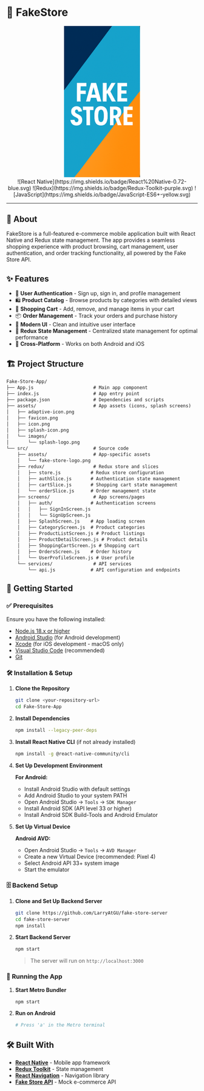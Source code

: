 # 🛒 FakeStore

<div align="center">
  <img src="src/assets/fake-store-logo.png" alt="FakeStore Logo" width="200"/>
  <br>
  ![React Native](https://img.shields.io/badge/React%20Native-0.72-blue.svg)
  ![Redux](https://img.shields.io/badge/Redux-Toolkit-purple.svg)
  ![JavaScript](https://img.shields.io/badge/JavaScript-ES6+-yellow.svg)
</div>

---

## 📱 About

FakeStore is a full-featured e-commerce mobile application built with React Native and Redux state management. The app provides a seamless shopping experience with product browsing, cart management, user authentication, and order tracking functionality, all powered by the Fake Store API.

## ✨ Features

- 🔐 **User Authentication** - Sign up, sign in, and profile management
- 🛍️ **Product Catalog** - Browse products by categories with detailed views
- 🛒 **Shopping Cart** - Add, remove, and manage items in your cart
- 📦 **Order Management** - Track your orders and purchase history
- 🎨 **Modern UI** - Clean and intuitive user interface
- 🔄 **Redux State Management** - Centralized state management for optimal performance
- 📱 **Cross-Platform** - Works on both Android and iOS

## 🏗️ Project Structure

```
Fake-Store-App/
├── App.js                      # Main app component
├── index.js                    # App entry point
├── package.json                # Dependencies and scripts
├── assets/                     # App assets (icons, splash screens)
│   ├── adaptive-icon.png
│   ├── favicon.png
│   ├── icon.png
│   ├── splash-icon.png
│   └── images/
│       └── splash-logo.png
└── src/                        # Source code
    ├── assets/                 # App-specific assets
    │   └── fake-store-logo.png
    ├── redux/                  # Redux store and slices
    │   ├── store.js           # Redux store configuration
    │   ├── authSlice.js       # Authentication state management
    │   ├── cartSlice.js       # Shopping cart state management
    │   └── orderSlice.js      # Order management state
    ├── screens/                # App screens/pages
    │   ├── auth/              # Authentication screens
    │   │   ├── SignInScreen.js
    │   │   └── SignUpScreen.js
    │   ├── SplashScreen.js    # App loading screen
    │   ├── CategoryScreen.js  # Product categories
    │   ├── ProductListScreen.js # Product listings
    │   ├── ProductDetailScreen.js # Product details
    │   ├── ShoppingCartScreen.js # Shopping cart
    │   ├── OrdersScreen.js    # Order history
    │   └── UserProfileScreen.js # User profile
    └── services/               # API services
        └── api.js             # API configuration and endpoints
```

## 🚀 Getting Started

### ✅ Prerequisites

Ensure you have the following installed:

- [Node.js 18.x or higher](https://nodejs.org/)
- [Android Studio](https://developer.android.com/studio) (for Android development)
- [Xcode](https://developer.apple.com/xcode/) (for iOS development - macOS only)
- [Visual Studio Code](https://code.visualstudio.com/) (recommended)
- [Git](https://git-scm.com/)

### 🛠️ Installation & Setup

1. **Clone the Repository**

   ```bash
   git clone <your-repository-url>
   cd Fake-Store-App
   ```

2. **Install Dependencies**

   ```bash
   npm install --legacy-peer-deps
   ```

3. **Install React Native CLI** (if not already installed)

   ```bash
   npm install -g @react-native-community/cli
   ```

4. **Set Up Development Environment**

   **For Android:**
   - Install Android Studio with default settings
   - Add Android Studio to your system PATH
   - Open Android Studio → `Tools` → `SDK Manager`
   - Install Android SDK (API level 33 or higher)
   - Install Android SDK Build-Tools and Android Emulator

5. **Set Up Virtual Device**

   **Android AVD:**
   - Open Android Studio → `Tools` → `AVD Manager`
   - Create a new Virtual Device (recommended: Pixel 4)
   - Select Android API 33+ system image
   - Start the emulator

### 🗄️ Backend Setup

1. **Clone and Set Up Backend Server**

   ```bash
   git clone https://github.com/LarryAtGU/fake-store-server
   cd fake-store-server
   npm install
   ```

2. **Start Backend Server**

   ```bash
   npm start
   ```

   > The server will run on `http://localhost:3000`

### 🏃 Running the App

1. **Start Metro Bundler**

   ```bash
   npm start
   ```

2. **Run on Android**

   ```bash
   # Press 'a' in the Metro terminal
   ```

## 🛠️ Built With

- **[React Native](https://reactnative.dev/)** - Mobile app framework
- **[Redux Toolkit](https://redux-toolkit.js.org/)** - State management
- **[React Navigation](https://reactnavigation.org/)** - Navigation library
- **[Fake Store API](https://fakestoreapi.com/)** - Mock e-commerce API
